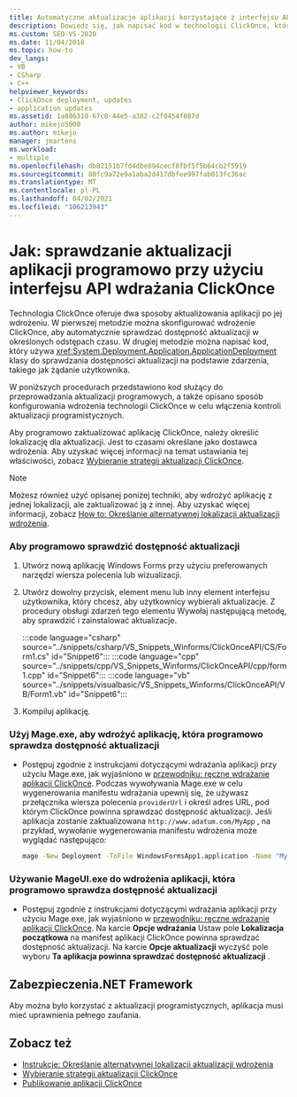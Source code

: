 ```yaml
---
title: Automatyczne aktualizacje aplikacji korzystające z interfejsu API wdrażania technologii ClickOnce
description: Dowiedz się, jak napisać kod w technologii ClickOnce, która używa klasy ApplicationDeployment w celu sprawdzenia dostępności aktualizacji na podstawie zdarzenia, takiego jak żądanie użytkownika.
ms.custom: SEO-VS-2020
ms.date: 11/04/2016
ms.topic: how-to
dev_langs:
- VB
- CSharp
- C++
helpviewer_keywords:
- ClickOnce deployment, updates
- application updates
ms.assetid: 1a886310-67c8-44e5-a382-c2f0454f887d
author: mikejo5000
ms.author: mikejo
manager: jmartens
ms.workload:
- multiple
ms.openlocfilehash: db82151b7fd4dbe894cecf8fbf5f5b64cb2f5919
ms.sourcegitcommit: 80fc9a72e9a1aba2d417dbfee997fab013fc36ac
ms.translationtype: MT
ms.contentlocale: pl-PL
ms.lasthandoff: 04/02/2021
ms.locfileid: "106213943"
---
```

# <a name="how-to-check-for-application-updates-programmatically-using-the-clickonce-deployment-api"></a>Jak: sprawdzanie aktualizacji aplikacji programowo przy użyciu interfejsu API wdrażania ClickOnce
Technologia ClickOnce oferuje dwa sposoby aktualizowania aplikacji po jej wdrożeniu. W pierwszej metodzie można skonfigurować wdrożenie ClickOnce, aby automatycznie sprawdzać dostępność aktualizacji w określonych odstępach czasu. W drugiej metodzie można napisać kod, który używa <xref:System.Deployment.Application.ApplicationDeployment> klasy do sprawdzania dostępności aktualizacji na podstawie zdarzenia, takiego jak żądanie użytkownika.

 W poniższych procedurach przedstawiono kod służący do przeprowadzania aktualizacji programowych, a także opisano sposób konfigurowania wdrożenia technologii ClickOnce w celu włączenia kontroli aktualizacji programistycznych.

 Aby programowo zaktualizować aplikację ClickOnce, należy określić lokalizację dla aktualizacji. Jest to czasami określane jako dostawca wdrożenia. Aby uzyskać więcej informacji na temat ustawiania tej właściwości, zobacz [Wybieranie strategii aktualizacji ClickOnce](../deployment/choosing-a-clickonce-update-strategy.md).

> [!NOTE]
> Możesz również użyć opisanej poniżej techniki, aby wdrożyć aplikację z jednej lokalizacji, ale zaktualizować ją z innej. Aby uzyskać więcej informacji, zobacz [How to: Określanie alternatywnej lokalizacji aktualizacji wdrożenia](../deployment/how-to-specify-an-alternate-location-for-deployment-updates.md).

### <a name="to-check-for-updates-programmatically"></a>Aby programowo sprawdzić dostępność aktualizacji

1. Utwórz nową aplikację Windows Forms przy użyciu preferowanych narzędzi wiersza polecenia lub wizualizacji.

2. Utwórz dowolny przycisk, element menu lub inny element interfejsu użytkownika, który chcesz, aby użytkownicy wybierali aktualizacje. Z procedury obsługi zdarzeń tego elementu Wywołaj następującą metodę, aby sprawdzić i zainstalować aktualizacje.

    :::code language="csharp" source="../snippets/csharp/VS_Snippets_Winforms/ClickOnceAPI/CS/Form1.cs" id="Snippet6":::
    :::code language="cpp" source="../snippets/cpp/VS_Snippets_Winforms/ClickOnceAPI/cpp/form1.cpp" id="Snippet6":::
    :::code language="vb" source="../snippets/visualbasic/VS_Snippets_Winforms/ClickOnceAPI/VB/Form1.vb" id="Snippet6":::

3. Kompiluj aplikację.

### <a name="use-mageexe-to-deploy-an-application-that-checks-for-updates-programmatically"></a>Użyj Mage.exe, aby wdrożyć aplikację, która programowo sprawdza dostępność aktualizacji

- Postępuj zgodnie z instrukcjami dotyczącymi wdrażania aplikacji przy użyciu Mage.exe, jak wyjaśniono w [przewodniku: ręczne wdrażanie aplikacji ClickOnce](../deployment/walkthrough-manually-deploying-a-clickonce-application.md). Podczas wywoływania Mage.exe w celu wygenerowania manifestu wdrażania upewnij się, że używasz przełącznika wiersza polecenia `providerUrl` i określ adres URL, pod którym ClickOnce powinna sprawdzać dostępność aktualizacji. Jeśli aplikacja zostanie zaktualizowana `http://www.adatum.com/MyApp` , na przykład, wywołanie wygenerowania manifestu wdrożenia może wyglądać następująco:

    ```cmd
    mage -New Deployment -ToFile WindowsFormsApp1.application -Name "My App 1.0" -Version 1.0.0.0 -AppManifest 1.0.0.0\MyApp.manifest -providerUrl http://www.adatum.com/MyApp/MyApp.application
    ```

### <a name="using-mageuiexe-to-deploy-an-application-that-checks-for-updates-programmatically"></a>Używanie MageUI.exe do wdrożenia aplikacji, która programowo sprawdza dostępność aktualizacji

- Postępuj zgodnie z instrukcjami dotyczącymi wdrażania aplikacji przy użyciu Mage.exe, jak wyjaśniono w [przewodniku: ręczne wdrażanie aplikacji ClickOnce](../deployment/walkthrough-manually-deploying-a-clickonce-application.md). Na karcie **Opcje wdrażania** Ustaw pole **Lokalizacja początkowa** na manifest aplikacji ClickOnce powinna sprawdzać dostępność aktualizacji. Na karcie **Opcje aktualizacji** wyczyść pole wyboru **Ta aplikacja powinna sprawdzać dostępność aktualizacji** .

## <a name="net-framework-security"></a>Zabezpieczenia.NET Framework
 Aby można było korzystać z aktualizacji programistycznych, aplikacja musi mieć uprawnienia pełnego zaufania.

## <a name="see-also"></a>Zobacz też
- [Instrukcje: Określanie alternatywnej lokalizacji aktualizacji wdrożenia](../deployment/how-to-specify-an-alternate-location-for-deployment-updates.md)
- [Wybieranie strategii aktualizacji ClickOnce](../deployment/choosing-a-clickonce-update-strategy.md)
- [Publikowanie aplikacji ClickOnce](../deployment/publishing-clickonce-applications.md)